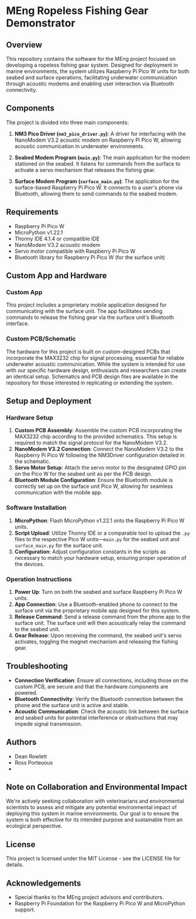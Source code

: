 # MEng Ropeless Fishing Gear Demonstrator

## Overview
This repository contains the software for the MEng project focused on developing a ropeless fishing gear system. Designed for deployment in marine environments, the system utilizes Raspberry Pi Pico W units for both seabed and surface operations, facilitating underwater communication through acoustic modems and enabling user interaction via Bluetooth connectivity.

## Components
The project is divided into three main components:

1. **NM3 Pico Driver (`nm3_pico_driver.py`)**: A driver for interfacing with the NanoModem V3.2 acoustic modem on Raspberry Pi Pico W, allowing acoustic communication in underwater environments.

2. **Seabed Modem Program (`main.py`)**: The main application for the modem stationed on the seabed. It listens for commands from the surface to activate a servo mechanism that releases the fishing gear.

3. **Surface Modem Program (`surface_main.py`)**: The application for the surface-based Raspberry Pi Pico W. It connects to a user's phone via Bluetooth, allowing them to send commands to the seabed modem.

## Requirements
- Raspberry Pi Pico W
- MicroPython v1.22.1
- Thonny IDE 4.1.4 or compatible IDE
- NanoModem V3.2 acoustic modem
- Servo motor compatible with Raspberry Pi Pico W
- Bluetooth library for Raspberry Pi Pico W (for the surface unit)
## Custom App and Hardware

### Custom App
This project includes a proprietary mobile application designed for communicating with the surface unit. The app facilitates sending commands to release the fishing gear via the surface unit's Bluetooth interface.

### Custom PCB/Schematic
The hardware for this project is built on custom-designed PCBs that incorporate the MAX3232 chip for signal processing, essential for reliable underwater acoustic communication. While the system is intended for use with our specific hardware design, enthusiasts and researchers can create an identical setup. Schematics and PCB design files are available in the repository for those interested in replicating or extending the system.

## Setup and Deployment

### Hardware Setup
1. **Custom PCB Assembly**: Assemble the custom PCB incorporating the MAX3232 chip according to the provided schematics. This setup is required to match the signal protocol for the NanoModem V3.2.
2. **NanoModem V3.2 Connection**: Connect the NanoModem V3.2 to the Raspberry Pi Pico W following the NM3Driver configuration detailed in the schematic.
3. **Servo Motor Setup**: Attach the servo motor to the designated GPIO pin on the Pico W for the seabed unit as per the PCB design.
4. **Bluetooth Module Configuration**: Ensure the Bluetooth module is correctly set up on the surface unit Pico W, allowing for seamless communication with the mobile app.

### Software Installation
1. **MicroPython**: Flash MicroPython v1.22.1 onto the Raspberry Pi Pico W units.
2. **Script Upload**: Utilize Thonny IDE or a comparable tool to upload the `.py` files to the respective Pico W units—`main.py` for the seabed unit and `surface_main.py` for the surface unit.
3. **Configuration**: Adjust configuration constants in the scripts as necessary to match your hardware setup, ensuring proper operation of the devices.

### Operation Instructions
1. **Power Up**: Turn on both the seabed and surface Raspberry Pi Pico W units.
2. **App Connection**: Use a Bluetooth-enabled phone to connect to the surface unit via the proprietary mobile app designed for this system.
3. **Release Command**: Send a release command from the phone app to the surface unit. The surface unit will then acoustically relay the command to the seabed unit.
4. **Gear Release**: Upon receiving the command, the seabed unit's servo activates, toggling the magnet mechanism and releasing the fishing gear.

## Troubleshooting
- **Connection Verification**: Ensure all connections, including those on the custom PCB, are secure and that the hardware components are powered.
- **Bluetooth Connectivity**: Verify the Bluetooth connection between the phone and the surface unit is active and stable.
- **Acoustic Communication**: Check the acoustic link between the surface and seabed units for potential interference or obstructions that may impede signal transmission.

## Authors
- Dean Rowlett
- Ross Porteuous
- 
## Note on Collaboration and Environmental Impact
We're actively seeking collaboration with veterinarians and environmental scientists to assess and mitigate any potential environmental impact of deploying this system in marine environments. Our goal is to ensure the system is both effective for its intended purpose and sustainable from an ecological perspective.

## License
This project is licensed under the MIT License - see the LICENSE file for details.

## Acknowledgements
- Special thanks to the MEng project advisors and contributors.
- Raspberry Pi Foundation for the Raspberry Pi Pico W and MicroPython support.
